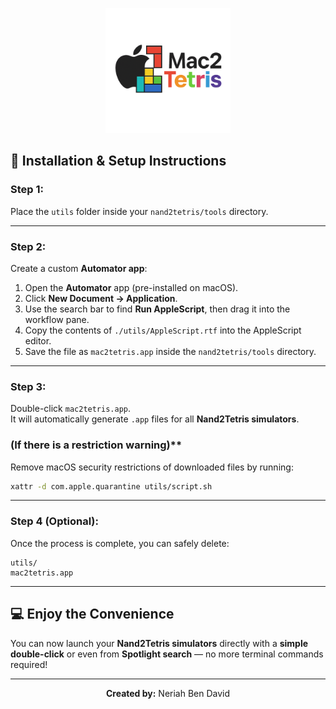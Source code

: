 <p align="center">
  <img src="assets/logo.png" alt="Mac2Tetris Logo" width="200">
</p>

## 🚀 Installation & Setup Instructions

### **Step 1:**
Place the `utils` folder inside your `nand2tetris/tools` directory.

---

### **Step 2:**
Create a custom **Automator app**:
1. Open the **Automator** app (pre-installed on macOS).
2. Click **New Document → Application**.
3. Use the search bar to find **Run AppleScript**, then drag it into the workflow pane.
4. Copy the contents of `./utils/AppleScript.rtf` into the AppleScript editor.
5. Save the file as `mac2tetris.app` inside the `nand2tetris/tools` directory.

---

### **Step 3:**
Double-click `mac2tetris.app`.  
It will automatically generate `.app` files for all **Nand2Tetris simulators**.

### (If there is a restriction warning)**
Remove macOS security restrictions of downloaded files by running:
```bash
xattr -d com.apple.quarantine utils/script.sh
```

---

### **Step 4 (Optional):**
Once the process is complete, you can safely delete:
```
utils/
mac2tetris.app
```

---

## 💻 Enjoy the Convenience
You can now launch your **Nand2Tetris simulators** directly with a **simple double-click** or even from **Spotlight search** — no more terminal commands required!

---

<p align="center">
  <b>Created by:</b> Neriah Ben David
</p>
